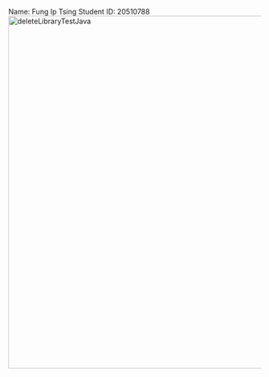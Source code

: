 Name: Fung Ip Tsing
Student ID: 20510788
<img width="702" alt="deleteLibraryTestJava" src="https://user-images.githubusercontent.com/48202387/64411255-64cd0700-d0bf-11e9-84b0-79674242e541.PNG">

